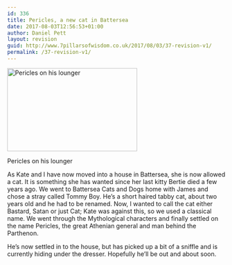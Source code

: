 ```yaml
---
id: 336
title: Pericles, a new cat in Battersea
date: 2017-08-03T12:56:53+01:00
author: Daniel Pett
layout: revision
guid: http://www.7pillarsofwisdom.co.uk/2017/08/03/37-revision-v1/
permalink: /37-revision-v1/
---
```

<div id="attachment_46" style="width: 310px" class="wp-caption alignleft">
  <a href="http://35.176.43.170/images/2008/08/img_0088.jpg" data-rel="lightbox-gallery-J6gvnlTD" data-rl_title="" data-rl_caption="" title=""><img aria-describedby="caption-attachment-46" class="size-medium img-fluid 46" title="Pericles on his lounger" src="http://35.176.43.170/images/2008/08/img_0088-300x192.jpg" alt="Pericles on his lounger" width="300" height="192" /></a>
  
  <p id="caption-attachment-46" class="wp-caption-text">
    Pericles on his lounger
  </p>
</div>

As Kate and I have now moved into a house in Battersea, she is now allowed a cat. It is something she has wanted since her last kitty Bertie died a few years ago. We went to Battersea Cats and Dogs home with James and chose a stray called Tommy Boy. He&#8217;s a short haired tabby cat, about two years old and he had to be renamed. Now, I wanted to call the cat either Bastard, Satan or just Cat; Kate was against this, so we used a classical name. We went through the Mythological characters and finally settled on the name Pericles, the great Athenian general and man behind the Parthenon.

He&#8217;s now settled in to the house, but has picked up a bit of a sniffle and is currently hiding under the dresser. Hopefully he&#8217;ll be out and about soon.